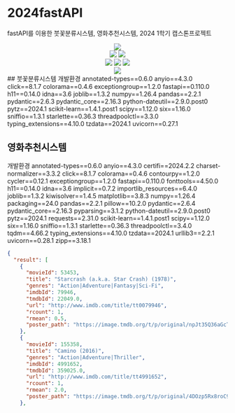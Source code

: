 # 2024fastAPI
fastAPI를 이용한 붓꽃분류시스템, 영화추천시스템, 2024 1학기 캡스톤프로젝트




<div align=center> 
  <img src="https://img.shields.io/badge/python-3776AB?style=for-the-badge&logo=python&logoColor=white"> 
  <br>
    <img src=https://img.shields.io/badge/FastAPI-005571?style=for-the-badge&logo=fastapi>
  <img src=https://img.shields.io/badge/fastify-%23000000.svg?style=for-the-badge&logo=fastify&logoColor=white>

  <br>
  
  <img src="https://img.shields.io/badge/html5-E34F26?style=for-the-badge&logo=html5&logoColor=white"> 
  <img src="https://img.shields.io/badge/css-1572B6?style=for-the-badge&logo=css3&logoColor=white"> 
  <img src="https://img.shields.io/badge/javascript-F7DF1E?style=for-the-badge&logo=javascript&logoColor=black"> 


  <br>

<img src="https://img.shields.io/badge/github-181717?style=for-the-badge&logo=github&logoColor=white">
</div>
## 붓꽃분류시스템
개발환경
annotated-types==0.6.0
anyio==4.3.0
click==8.1.7
colorama==0.4.6
exceptiongroup==1.2.0
fastapi==0.110.0
h11==0.14.0
idna==3.6
joblib==1.3.2
numpy==1.26.4
pandas==2.2.1
pydantic==2.6.3
pydantic_core==2.16.3
python-dateutil==2.9.0.post0
pytz==2024.1
scikit-learn==1.4.1.post1
scipy==1.12.0
six==1.16.0
sniffio==1.3.1
starlette==0.36.3
threadpoolctl==3.3.0
typing_extensions==4.10.0
tzdata==2024.1
uvicorn==0.27.1


## 영화추천시스템
개발환경
annotated-types==0.6.0
anyio==4.3.0
certifi==2024.2.2
charset-normalizer==3.3.2
click==8.1.7
colorama==0.4.6
contourpy==1.2.0
cycler==0.12.1
exceptiongroup==1.2.0
fastapi==0.110.0
fonttools==4.50.0
h11==0.14.0
idna==3.6
implicit==0.7.2
importlib_resources==6.4.0
joblib==1.3.2
kiwisolver==1.4.5
matplotlib==3.8.3
numpy==1.26.4
packaging==24.0
pandas==2.2.1
pillow==10.2.0
pydantic==2.6.4
pydantic_core==2.16.3
pyparsing==3.1.2
python-dateutil==2.9.0.post0
pytz==2024.1
requests==2.31.0
scikit-learn==1.4.1.post1
scipy==1.12.0
six==1.16.0
sniffio==1.3.1
starlette==0.36.3
threadpoolctl==3.4.0
tqdm==4.66.2
typing_extensions==4.10.0
tzdata==2024.1
urllib3==2.2.1
uvicorn==0.28.1
zipp==3.18.1

```json
{
  "result": [
    {
      "movieId": 53453,
      "title": "Starcrash (a.k.a. Star Crash) (1978)",
      "genres": "Action|Adventure|Fantasy|Sci-Fi",
      "imdbId": 79946,
      "tmdbId": 22049.0,
      "url": "http://www.imdb.com/title/tt0079946",
      "rcount": 1,
      "rmean": 0.5,
      "poster_path": "https://image.tmdb.org/t/p/original/npJt35Q36aGcTYpcg9epbwQIIkz.jpg"
    },
    {
      "movieId": 155358,
      "title": "Camino (2016)",
      "genres": "Action|Adventure|Thriller",
      "imdbId": 4991652,
      "tmdbId": 359025.0,
      "url": "http://www.imdb.com/title/tt4991652",
      "rcount": 1,
      "rmean": 2.0,
      "poster_path": "https://image.tmdb.org/t/p/original/4DOzp5Rx8roC9YvvDgmoZAGeiGF.jpg"
    },
```




